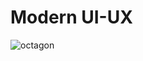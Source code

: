 # Modern UI-UX

![octagon](https://github.com/user-attachments/assets/19277c41-37c8-4219-a016-1b60a40016ee)
